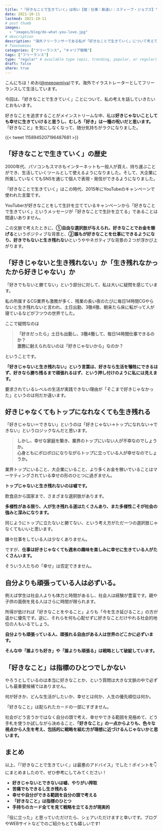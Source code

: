 ```yaml
---
title: "「好きなことで生きていく」は呪い【嘘｜仕事｜勘違い｜スティーブ・ジョブズ】"
date: 2021-10-11
lastmod: 2021-10-11
# post thumb
images:
  - "images/blog/do-what-you-love.jpg"
# description
description: "海外フリーランサーである私が「好きなことで生きていく」について考えていることを公開します。"
# Taxonomies
categories: ["フリーランス", "キャリア戦略"]
tags: ["フリーランス"]
type: "regular" # available type (epic, trending, popular, or regular)
draft: false
share: true
---
```


こんにちは！めお(<u><a href="https://twitter.com/meeowmiya" target="_blank">@meeowmiya</a></u>)です。海外でイラストレーターとしてフリーランスして生活しています。

今回は、「好きなことで生きていく」ことについて、私の考えを話していきたいとおもいます。

好きなことを追求することがメインストリームな中、私は<span class="keiko-red">**好きじゃないことしても幸せに生きていけると思うし、むしろ「好き」は一種の呪いだと思います。**</span>「好きなこと」を気にしなくなって、随分気持ちがラクになりました。

{{< tweet 1158945207196487681 >}}

## 「好きなことで生きていく」の歴史

2000年代、パソコンもスマホもインターネットも一般人が買え、持ち運ぶことができ、生活していくツールとして使えるようになりました。そして、大企業に所属していなくてもSNSを通じて個人で表現・発信ができるようになりました。

「好きなことで生きていく」はこの時代、2015年にYouTubeのキャンペーンで使われた言葉です。

YouTuberが好きなことをして生計を立てているキャンペーンから「好きなことで生きていく」というメッセージが「好きなことで生計を立てる」であることは間違いありません。

この文脈で考えたときに、<span class="keiko-red">**①自由な選択肢が与えられ、好きなことでお金を稼げる**</span>というポジティブな背景と、<span class="keiko-red">**②誰もが好きなことを仕事にできるようになり、好きでもないと生き残れない**</span>というややネガティブな背景の２つが浮かび上がります。

## 「好きじゃないと生き残れない」か「生き残れなかったから好きじゃない」か

「好きでもないと勝てない」という部分に対して、私は大いに疑問を感じています。

私の所属するCG業界も激務が多く、残業の長い夜のたびに毎日14時間CGやらないと生き残れないと言われ、土日出勤、3徹4徹、朝来たら床に転がって人が寝ているなどがフツウの世界でした。

ここで疑問なのは

> **「好きだったら」土日も出勤し、3徹4徹して、毎日14時間仕事できるのか？<br>激務に耐えられないのは「好きじゃないから」なのか？**

ということです。

<span class="keiko-red">**「好きじゃないと生き残れない」という言葉は、好きなら生活を犠牲にできるはず、好きなら勝ち残るまで頑張れるはず、という押し付けのように私には見えます。**</span>

要求されているレベルの生活が実践できない理由が「そこまで好きじゃなかった」というのは何だか違います。

## 好きじゃなくてもトップになれなくても生き残れる

「好きじゃない＝できない」というのは「好きじゃない→トップになれない→できない」というロジックなんだと思います。

> **しかし、幸せな家庭を築き、業界のトップにいない人が不幸なのでしょうか。<br>心身ともにボロボロになりながらトップに立っている人が幸せなのでしょうか。**

業界トップにいること、大企業にいること、より多くお金を稼いでいることはマーケティングされている幸せの形のひとつに過ぎません。

<span class="keiko-red">**トップじゃないと生き残れないのは嘘です。**</span>

飲食店から国家まで、さまざまな選択肢があります。

<span class="keiko-red">**多様性がある限り、人が生き残れる道はたくさんあり、また多様性こそが社会の強みと深みになります。**</span>

同じようにトップに立たないと勝てない、という考え方がただ一つの選択肢じゃなくてもいいと思います。

嫌々仕事をしている人は少なくありません。

ですが、<span class="keiko-red">**仕事は好きじゃなくても週末の趣味を楽しみに幸せに生きている人がたくさんいます。**</span>

そういう人たちの「幸せ」は否定できません。

## 自分よりも頑張っている人は必ずいる。

例えば学生は社会人よりも体力と時間があるし、社会人は経験が豊富です。親や子供の面倒を見る人はさらに時間が限られます。

所得が低ければ「好きなことをやること」よりも「今を生き延びること」の方が遥かに優先です。逆に、それらを何も心配せずに好きなことだけやれる社会的地位の人もいるでしょう。

<span class="keiko-red">**自分よりも頑張っている人、頑張れる自由がある人は世界のどこかに必ずいます。**</span>

<span class="keiko-red">**そんな中「誰よりも好き」や「誰よりも頑張る」は戦略として破綻しています。**</span>

## 「好きなこと」は指標のひとつでしかない

やろうとしているのは本当に好きなことか、という質問は大きな文脈の中で必ずしも最重要候補ではありません。

何が好きか、どんな生活がしたいか、幸せとは何か、人生の優先順位は何か。

「好きなこと」は配られたカードの一部にすぎません。

社会がどう言うかではなく自分の頭で考え、幸せやできる範囲を見極めて、どう手札を使うか試しながら決めること、<span class="keiko-red">**「好きなこと」の一点からよりも、色々な視点から人生を考え、包括的に戦略を組む方が理想に近づけるんじゃないかと思います。**</span>

## まとめ
以上、「『好きなことで生きていく』は最悪のアドバイス」でした！ポイントを👇にまとめましたので、ぜひ参考にしてみてください！

* **好きじゃないとできないは嘘、やりがい搾取**
* **苦痛でもできるし生き残れる**
* **幸せや自分ができる範囲を自分の頭で考える**
* **「好きなこと」は指標のひとつ**
* **手持ちのカード全てを見て戦略を立てる方が現実的**

「役に立った」と思っていただけたら、シェアいただけますと幸いです。ブログやWEBサイトなどでのご紹介もとても嬉しいです!